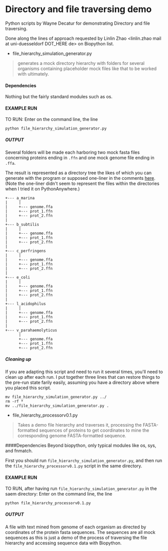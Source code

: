 # Directory and file traversing demo

Python scripts by Wayne Decatur for demonstrating Directory and file traversing.

Done along the lines of approach requested by Linlin Zhao <linlin.zhao mail at uni-duesseldorf DOT_HERE de> on Biopython list.

- file_hierarchy_simulation_generator.py

>generates a mock directory hierarchy with folders for several organisms containing placeholder mock files like that to be worked with ultimately.



#### Dependencies

Nothing but the fairly standard modules such as os.


#### EXAMPLE RUN

TO RUN:
Enter on the command line, the line

	python file_hierarchy_simulation_generator.py



##### OUTPUT

Several folders will be made each harboring two mock fasta files concerning proteins ending in `.ffn` and one mock genome file ending in `.ffa`.

The result is represented as a directory tree the likes of which you can generate with the program or supposed one-liner in the comments [here](http://www.cyberciti.biz/faq/linux-show-directory-structure-command-line/). (Note the one-liner didn't seem to represent the files within the directories when I tried it on PythonAnywhere.)


	+--- a_marina
	|     |
	|     +--- genome.ffa
	|     +--- prot_1.ffn
	|     +--- prot_2.ffn
	|
	+--- b_subtilis
	|     |
	|     +--- genome.ffa
	|     +--- prot_1.ffn
	|     +--- prot_2.ffn
	|
	+--- c_perfringens
	|     |
	|     +--- genome.ffa
	|     +--- prot_1.ffn
	|     +--- prot_2.ffn
	|
	+--- e_coli
	|     |
	|     +--- genome.ffa
	|     +--- prot_1.ffn
	|     +--- prot_2.ffn
	|
	+--- l_acidophilus
	|     |
	|     +--- genome.ffa
	|     +--- prot_1.ffn
	|     +--- prot_2.ffn
	|
	+--- v_parahaemolyticus
	      |
	      +--- genome.ffa
	      +--- prot_1.ffn
	      +--- prot_2.ffn


##### Cleaning up
If you are adapting this script and need to run it several times, you'll need to clean up after each run. I put together three lines that can restore things to the pre-run state farily easily, assuming you have a directory above where you placed this script.

	mv file_hierarchy_simulation_generator.py ../
	rm -rf *
	mv ../file_hierarchy_simulation_generator.py .






- file_hierarchy_processorv0.1.py

> Takes a demo file hierarchy and traverses it, processing the FASTA-formatted sequences of proteins to get coordinates to mine the corresponding genome FASTA-formatted sequence.




####Dependencies
Beyond biopython, only typical modules like os, sys, and fnmatch.

First you should run `file_hierarchy_simulation_generator.py`, and then run the `file_hierarchy_processorv0.1.py` script in the same directory.


#### EXAMPLE RUN

TO RUN, after having run `file_hierarchy_simulation_generator.py` in the saem directory:
Enter on the command line, the line

	python file_hierarchy_processorv0.1.py



##### OUTPUT

A file with text mined from genome of each organism as directed by coordinates of the protein fasta sequences. The sequences are all mock sequences as this is just a demo of the process of traversing the file hierarchy and accessing sequence data with Biopython.





